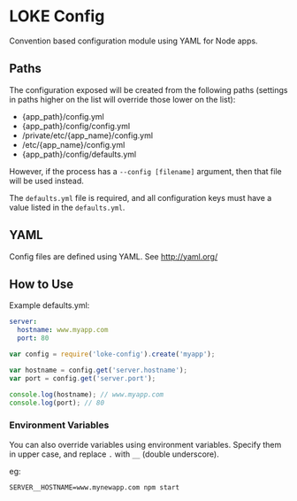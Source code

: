 # LOKE Config

Convention based configuration module using YAML for Node apps.

## Paths

The configuration exposed will be created from the following paths (settings in paths higher on the list will override those lower on the list):

- {app_path}/config.yml
- {app_path}/config/config.yml
- /private/etc/{app_name}/config.yml
- /etc/{app_name}/config.yml
- {app_path}/config/defaults.yml

However, if the process has a `--config [filename]` argument, then that file will be used instead.

The `defaults.yml` file is required, and all configuration keys must have a value listed in the `defaults.yml`.

## YAML

Config files are defined using YAML. See http://yaml.org/

## How to Use

Example defaults.yml:
```yaml
server:
  hostname: www.myapp.com
  port: 80
```

```js
var config = require('loke-config').create('myapp');

var hostname = config.get('server.hostname');
var port = config.get('server.port');

console.log(hostname); // www.myapp.com
console.log(port); // 80
```

### Environment Variables

You can also override variables using environment variables.
Specify them in upper case, and replace `.` with `__` (double underscore).

eg:
```
SERVER__HOSTNAME=www.mynewapp.com npm start
```
